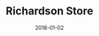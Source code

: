 ---
layout: site
title: "Richardson Store"
date: 2018-01-02
categories: [community]
version: 1.5.11
major: 1
minor: 5
patch: 11
slug: richardson-store
link: https://www.richardsonshop.com
permalink: /sites/:slug
---